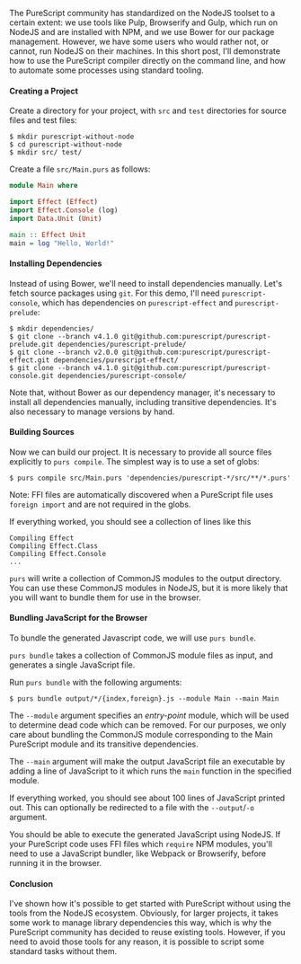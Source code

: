 The PureScript community has standardized on the NodeJS toolset to a certain extent: we use tools like Pulp, Browserify and Gulp, which run on NodeJS and are installed with NPM, and we use Bower for our package management. However, we have some users who would rather not, or cannot, run NodeJS on their machines. In this short post, I'll demonstrate how to use the PureScript compiler directly on the command line, and how to automate some processes using standard tooling.

#### Creating a Project

Create a directory for your project, with `src` and `test` directories for source files and test files:

```text
$ mkdir purescript-without-node
$ cd purescript-without-node
$ mkdir src/ test/
```

Create a file `src/Main.purs` as follows:

```purescript
module Main where

import Effect (Effect)
import Effect.Console (log)
import Data.Unit (Unit)

main :: Effect Unit
main = log "Hello, World!"
```

#### Installing Dependencies

Instead of using Bower, we'll need to install dependencies manually. Let's fetch source packages using `git`. For this demo, I'll need `purescript-console`, which has dependencies on `purescript-effect` and `purescript-prelude`:

```text
$ mkdir dependencies/
$ git clone --branch v4.1.0 git@github.com:purescript/purescript-prelude.git dependencies/purescript-prelude/
$ git clone --branch v2.0.0 git@github.com:purescript/purescript-effect.git dependencies/purescript-effect/
$ git clone --branch v4.1.0 git@github.com:purescript/purescript-console.git dependencies/purescript-console/
```

Note that, without Bower as our dependency manager, it's necessary to install all dependencies manually, including transitive dependencies. It's also necessary to manage versions by hand.

#### Building Sources

Now we can build our project. It is necessary to provide all source files explicitly to `purs compile`. The simplest way is to use a set of globs:

```text
$ purs compile src/Main.purs 'dependencies/purescript-*/src/**/*.purs'
```

Note: FFI files are automatically discovered when a PureScript file uses `foreign import` and are not required in the globs.

If everything worked, you should see a collection of lines like this

```text
Compiling Effect
Compiling Effect.Class
Compiling Effect.Console
...
```

`purs` will write a collection of CommonJS modules to the output directory. You can use these CommonJS modules in NodeJS, but it is more likely that you will want to bundle them for use in the browser.

#### Bundling JavaScript for the Browser

To bundle the generated Javascript code, we will use `purs bundle`.

`purs bundle` takes a collection of CommonJS module files as input, and generates a single JavaScript file.

Run `purs bundle` with the following arguments:

```text
$ purs bundle output/*/{index,foreign}.js --module Main --main Main
```

The `--module` argument specifies an _entry-point_ module, which will be used to determine dead code which can be removed. For our purposes, we only care about bundling the CommonJS module corresponding to the Main PureScript module and its transitive dependencies.

The `--main` argument will make the output JavaScript file an executable by adding a line of JavaScript to it which runs the `main` function in the specified module.

If everything worked, you should see about 100 lines of JavaScript printed out. This can optionally be redirected to a file with the `--output`/`-o` argument.

You should be able to execute the generated JavaScript using NodeJS. If your PureScript code uses FFI files which `require` NPM modules, you'll need to use a JavaScript bundler, like Webpack or Browserify, before running it in the browser.

#### Conclusion

I've shown how it's possible to get started with PureScript without using the tools from the NodeJS ecosystem. Obviously, for larger projects, it takes some work to manage library dependencies this way, which is why the PureScript community has decided to reuse existing tools. However, if you need to avoid those tools for any reason, it is possible to script some standard tasks without them.
